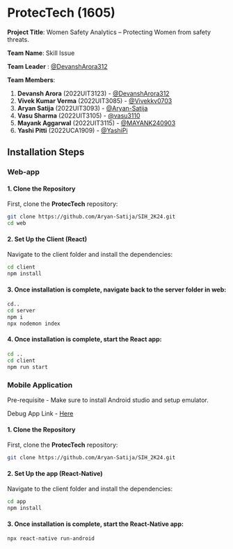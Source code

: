 # ProtecTech (1605)

**Project Title**: Women Safety Analytics – Protecting Women from safety threats.

**Team Name**: Skill Issue

**Team Leader** : [@DevanshArora312](https://github.com/DevanshArora312)

**Team Members**:
1. **Devansh Arora** (2022UIT3123) -  [@DevanshArora312](https://github.com/DevanshArora312)
2. **Vivek Kumar Verma** (2022UIT3085) - [@Vivekkv0703](https://github.com/Vivekkv0703)
3. **Aryan Satija** (2022UIT3093) - [@Aryan-Satija](https://github.com/Aryan-Satija)
4. **Vasu Sharma** (2022UIT3105) - [@vasu3110](https://github.com/vasu3110)
5. **Mayank Aggarwal** (2022UIT3115) - [@MAYANK240903](https://github.com/MAYANK240903)
6. **Yashi Pitti** (2022UCA1909) - [@YashiPi](https://github.com/YashiPi)

## Installation Steps

### Web-app
#### 1. Clone the Repository

First, clone the **ProtecTech** repository:

```bash
git clone https://github.com/Aryan-Satija/SIH_2K24.git
cd web
```

#### 2. Set Up the Client (React)
Navigate to the client folder and install the dependencies:

```bash
cd client
npm install
```

#### 3. Once installation is complete, navigate back to the server folder in web:
```bash
cd..
cd server
npm i
npx nodemon index
```

#### 4. Once installation is complete, start the React app:
```bash
cd ..
cd client
npm run start
```

### Mobile Application
Pre-requisite - Make sure to install Android studio and setup emulator.

Debug App Link - [Here](https://drive.google.com/file/d/1MYpaRhGbZlyzV-0leLVCacFK-vRHeMBq/view?usp=drive_link)
#### 1. Clone the Repository

First, clone the **ProtecTech** repository:

```bash
git clone https://github.com/Aryan-Satija/SIH_2K24.git
```

#### 2. Set Up the app (React-Native)
Navigate to the client folder and install the dependencies:

```bash
cd app
npm install
```

#### 3. Once installation is complete, start the React-Native app:
```bash
npx react-native run-android
```
